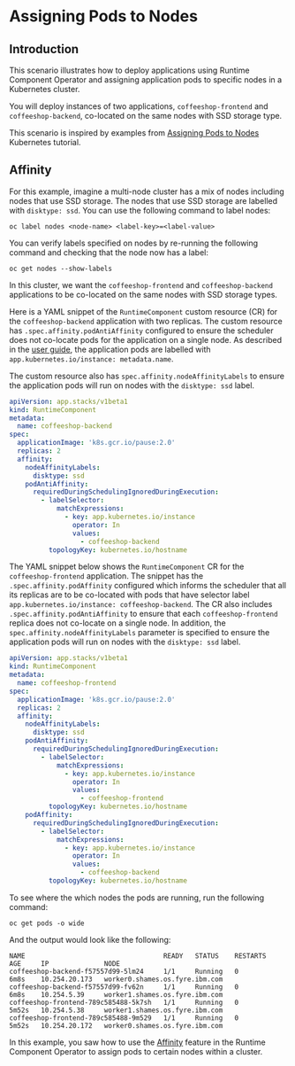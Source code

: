 # Assigning Pods to Nodes

## Introduction

This scenario illustrates how to deploy applications using Runtime Component Operator and assigning application pods to specific nodes in a Kubernetes cluster.

You will deploy instances of two applications, `coffeeshop-frontend` and `coffeeshop-backend`, co-located on the same nodes with SSD storage type.

This scenario is inspired by examples from [Assigning Pods to Nodes](https://kubernetes.io/docs/concepts/scheduling-eviction/assign-pod-node/) Kubernetes tutorial.

## Affinity

For this example, imagine a multi-node cluster has a mix of nodes including nodes that use SSD storage. The nodes that use SSD storage are labelled with `disktype: ssd`. You can use the following command to label nodes:

```console
oc label nodes <node-name> <label-key>=<label-value>
```

You can verify labels specified on nodes by re-running the following command and checking that the node now has a label:

```console
oc get nodes --show-labels
```

In this cluster, we want the `coffeeshop-frontend` and `coffeeshop-backend` applications to be co-located on the same nodes with SSD storage types.

Here is a YAML snippet of the `RuntimeComponent` custom resource (CR) for the `coffeeshop-backend` application with two replicas. The custom resource has `.spec.affinity.podAntiAffinity` configured to ensure the scheduler does not co-locate pods for the application on a single node. As described in the [user guide](https://github.com/application-stacks/runtime-component-operator/blob/master/doc/user-guide.adoc#labels), the application pods are labelled with `app.kubernetes.io/instance: metadata.name`.

The custom resource also has `spec.affinity.nodeAffinityLabels` to ensure the application pods will run on nodes with the `disktype: ssd` label.

```yaml
apiVersion: app.stacks/v1beta1
kind: RuntimeComponent
metadata:
  name: coffeeshop-backend
spec:
  applicationImage: 'k8s.gcr.io/pause:2.0'
  replicas: 2
  affinity:
    nodeAffinityLabels:
      disktype: ssd
    podAntiAffinity:
      requiredDuringSchedulingIgnoredDuringExecution:
        - labelSelector:
            matchExpressions:
              - key: app.kubernetes.io/instance
                operator: In
                values:
                  - coffeeshop-backend
          topologyKey: kubernetes.io/hostname
```

The YAML snippet below shows the `RuntimeComponent` CR for the `coffeeshop-frontend` application. The snippet has the `.spec.affinity.podAffinity` configured which informs the scheduler that all its replicas are to be co-located with pods that have selector label `app.kubernetes.io/instance: coffeeshop-backend`. The CR also includes `.spec.affinity.podAntiAffinity` to ensure that each `coffeeshop-frontend` replica does not co-locate on a single node. In addition, the `spec.affinity.nodeAffinityLabels` parameter is specified to ensure the application pods will run on nodes with the `disktype: ssd` label.

```yaml
apiVersion: app.stacks/v1beta1
kind: RuntimeComponent
metadata:
  name: coffeeshop-frontend
spec:
  applicationImage: 'k8s.gcr.io/pause:2.0'
  replicas: 2
  affinity:
    nodeAffinityLabels:
      disktype: ssd
    podAntiAffinity:
      requiredDuringSchedulingIgnoredDuringExecution:
        - labelSelector:
            matchExpressions:
              - key: app.kubernetes.io/instance
                operator: In
                values:
                  - coffeeshop-frontend
          topologyKey: kubernetes.io/hostname
    podAffinity:
      requiredDuringSchedulingIgnoredDuringExecution:
        - labelSelector:
            matchExpressions:
              - key: app.kubernetes.io/instance
                operator: In
                values:
                  - coffeeshop-backend
          topologyKey: kubernetes.io/hostname
```

To see where the which nodes the pods are running, run the following command:

```console
oc get pods -o wide
```

And the output would look like the following:

```console
NAME                                   READY   STATUS    RESTARTS   AGE     IP              NODE
coffeeshop-backend-f57557d99-5lm24     1/1     Running   0          6m8s    10.254.20.173   worker0.shames.os.fyre.ibm.com
coffeeshop-backend-f57557d99-fv62n     1/1     Running   0          6m8s    10.254.5.39     worker1.shames.os.fyre.ibm.com
coffeeshop-frontend-789c585488-5k7sh   1/1     Running   0          5m52s   10.254.5.38     worker1.shames.os.fyre.ibm.com
coffeeshop-frontend-789c585488-9m529   1/1     Running   0          5m52s   10.254.20.172   worker0.shames.os.fyre.ibm.com
```

In this example, you saw how to use the [Affinity](https://github.com/application-stacks/runtime-component-operator/blob/master/doc/user-guide.adoc#affinity) feature in the Runtime Component Operator to assign pods to certain nodes within a cluster.